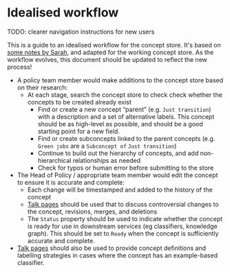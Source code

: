 # Idealised workflow

TODO: clearer navigation instructions for new users

This is a guide to an idealised workflow for the concept store. It's based on [some notes by Sarah](https://www.notion.so/climatepolicyradar/Policy-workflow-in-concept-store-10fbda2795e44ba08a07a555ef5deb45?pvs=4), and adapted for the working concept store. As the workflow evolves, this document should be updated to reflect the new process!

- A policy team member would make additions to the concept store based on their research:
  - At each stage, search the concept store to check check whether the concepts to be created already exist
    - Find or create a new concept “parent” (e.g. `Just transition`) with a description and a set of alternative labels. This concept should be as high-level as possible, and should be a good starting point for a new field.
    - Find or create subconcepts linked to the parent concepts (e.g. `Green jobs` are a `Subconcept of` `Just transition`)
    - Continue to build out the hierarchy of concepts, and add non-hierarchical relationships as needed
    - Check for typos or human error before submitting to the store
- The Head of Policy / appropriate team member would edit the concept to ensure it is accurate and complete:
  - Each change will be timestamped and added to the history of the concept
  - [Talk pages](./talk-pages.md) should be used that to discuss controversial changes to the concept, revisions, merges, and deletions
  - The `Status` property should be used to indicate whether the concept is ready for use in downstream services (eg classifiers, knowledge graph). This should be set to `Ready` when the concept is sufficiently accurate and complete.
- [Talk pages](./talk-pages.md) should also be used to provide concept definitions and labelling strategies in cases where the concept has an example-based classifier.

